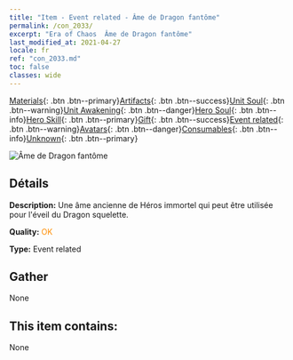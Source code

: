 ```yaml
---
title: "Item - Event related - Âme de Dragon fantôme"
permalink: /con_2033/
excerpt: "Era of Chaos  Âme de Dragon fantôme"
last_modified_at: 2021-04-27
locale: fr
ref: "con_2033.md"
toc: false
classes: wide
---
```

 [Materials](/ItemsFR/){: .btn .btn--primary}[Artifacts](/ItemsFR/Artifacts/){: .btn .btn--success}[Unit Soul](/ItemsFR/UnitSoul/){: .btn .btn--warning}[Unit Awakening](/ItemsFR/UnitAwakening/){: .btn .btn--danger}[Hero Soul](/ItemsFR/HeroSoul/){: .btn .btn--info}[Hero Skill](/ItemsFR/HeroSkill/){: .btn .btn--primary}[Gift](/ItemsFR/Gift/){: .btn .btn--success}[Event related](/ItemsFR/Events/){: .btn .btn--warning}[Avatars](/ItemsFR/Avatars/){: .btn .btn--danger}[Consumables](/ItemsFR/Consumables/){: .btn .btn--info}[Unknown](/ItemsFR/Unknown/){: .btn .btn--primary}

 ![Âme de Dragon fantôme](/images/t/juexing_307.png)

## Détails
 **Description:** Une âme ancienne de Héros immortel qui peut être utilisée pour l'éveil du Dragon squelette.

 **Quality:** <span style="color: #FF8C00">OK</span>

 **Type:** Event related

## Gather

  None

## This item contains:

  None

